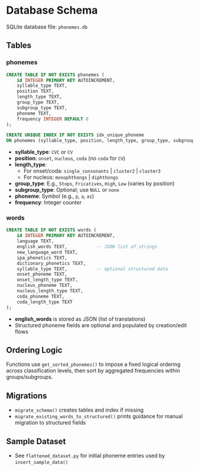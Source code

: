 # Database Schema

SQLite database file: `phonemes.db`

## Tables

### phonemes
```sql
CREATE TABLE IF NOT EXISTS phonemes (
    id INTEGER PRIMARY KEY AUTOINCREMENT,
    syllable_type TEXT,
    position TEXT,
    length_type TEXT,
    group_type TEXT,
    subgroup_type TEXT,
    phoneme TEXT,
    frequency INTEGER DEFAULT 0
);

CREATE UNIQUE INDEX IF NOT EXISTS idx_unique_phoneme
ON phonemes (syllable_type, position, length_type, group_type, subgroup_type, phoneme);
```

- **syllable_type**: `CVC` or `CV`
- **position**: `onset`, `nucleus`, `coda` (no `coda` for `CV`)
- **length_type**:
  - For onset/coda: `single_consonants` | `cluster2` | `cluster3`
  - For nucleus: `monophthongs` | `diphthongs`
- **group_type**: E.g., `Stops`, `Fricatives`, `High`, `Low` (varies by position)
- **subgroup_type**: Optional; use `NULL` or `none`
- **phoneme**: Symbol (e.g., `p`, `a`, `aɪ`)
- **frequency**: Integer counter

### words
```sql
CREATE TABLE IF NOT EXISTS words (
    id INTEGER PRIMARY KEY AUTOINCREMENT,
    language TEXT,
    english_words TEXT,           -- JSON list of strings
    new_language_word TEXT,
    ipa_phonetics TEXT,
    dictionary_phonetics TEXT,
    syllable_type TEXT,           -- optional structured data
    onset_phoneme TEXT,
    onset_length_type TEXT,
    nucleus_phoneme TEXT,
    nucleus_length_type TEXT,
    coda_phoneme TEXT,
    coda_length_type TEXT
);
```

- **english_words** is stored as JSON (list of translations)
- Structured phoneme fields are optional and populated by creation/edit flows

## Ordering Logic
Functions use `get_sorted_phonemes()` to impose a fixed logical ordering across classification levels, then sort by aggregated frequencies within groups/subgroups.

## Migrations
- `migrate_schema()` creates tables and index if missing
- `migrate_existing_words_to_structured()` prints guidance for manual migration to structured fields

## Sample Dataset
- See `flattened_dataset.py` for initial phoneme entries used by `insert_sample_data()`
